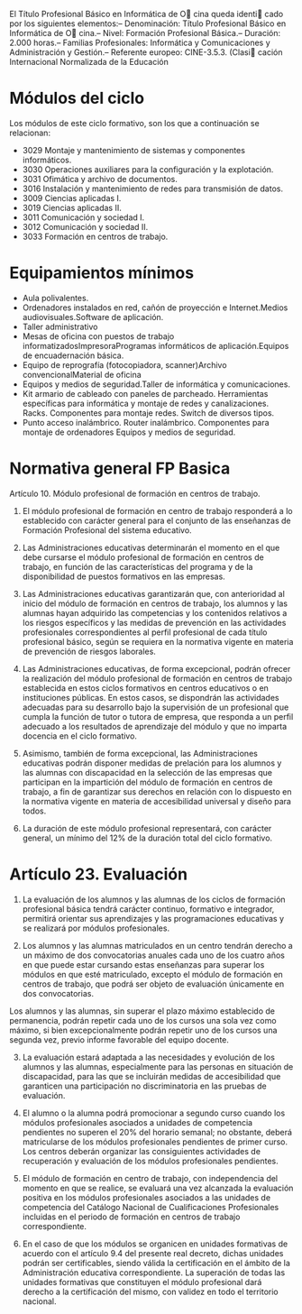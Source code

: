 El Título Profesional Básico en Informática de O cina queda identi cado por los siguientes elementos:–   Denominación: Título Profesional Básico en Informática de O cina.–   Nivel: Formación Profesional Básica.–   Duración: 2.000 horas.–   Familias  Profesionales:  Informática  y  Comunicaciones  y  Administración  y  Gestión.–   Referente europeo:  CINE-3.5.3.  (Clasi  cación  Internacional  Normalizada  de  la Educación

# Módulos del ciclo

Los módulos de este ciclo formativo, son los que a continuación se relacionan:

- 3029 Montaje y mantenimiento de sistemas y componentes informáticos.
- 3030 Operaciones auxiliares para la configuración y la explotación.
- 3031 Ofimática y archivo de documentos.
- 3016 Instalación y mantenimiento de redes para transmisión de datos.
- 3009 Ciencias aplicadas I.
- 3019 Ciencias aplicadas II.
- 3011 Comunicación y sociedad I.
- 3012 Comunicación y sociedad II.
- 3033 Formación en centros de trabajo.

# Equipamientos mínimos

- Aula polivalentes.
- Ordenadores instalados en red, cañón de proyección e Internet.Medios audiovisuales.Software de aplicación.
- Taller administrativo
- Mesas de oficina con puestos de trabajo informatizadosImpresoraProgramas informáticos de aplicación.Equipos de encuadernación básica.
- Equipo de reprografía (fotocopiadora, scanner)Archivo convencionalMaterial de oficina 
- Equipos y medios de seguridad.Taller de informática y comunicaciones.
- Kit armario de cableado con paneles de parcheado. Herramientas específicas para informática y montaje de redes y canalizaciones. Racks. Componentes para montaje redes. Switch de diversos tipos.
- Punto acceso inalámbrico. Router inalámbrico. Componentes para montaje de ordenadores Equipos y medios de seguridad.

# Normativa general FP Basica

Artículo 10. Módulo profesional de formación en centros de trabajo.

1. El módulo profesional de formación en centro de trabajo responderá a lo establecido con carácter general para el conjunto de las enseñanzas de Formación Profesional del sistema educativo.

2. Las Administraciones educativas determinarán el momento en el que debe cursarse el módulo profesional de formación en centros de trabajo, en función de las características del programa y de la disponibilidad de puestos formativos en las empresas.

3. Las Administraciones educativas garantizarán que, con anterioridad al inicio del módulo de formación en centros de trabajo, los alumnos y las alumnas hayan adquirido las competencias y los contenidos relativos a los riesgos específicos y las medidas de prevención en las actividades profesionales correspondientes al perfil profesional de cada título profesional básico, según se requiera en la normativa vigente en materia de prevención de riesgos laborales.

4. Las Administraciones educativas, de forma excepcional, podrán ofrecer la realización del módulo profesional de formación en centros de trabajo establecida en estos ciclos formativos en centros educativos o en instituciones públicas. En estos casos, se dispondrán las actividades adecuadas para su desarrollo bajo la supervisión de un profesional que cumpla la función de tutor o tutora de empresa, que responda a un perfil adecuado a los resultados de aprendizaje del módulo y que no imparta docencia en el ciclo formativo.

5. Asimismo, también de forma excepcional, las Administraciones educativas podrán disponer medidas de prelación para los alumnos y las alumnas con discapacidad en la selección de las empresas que participan en la impartición del módulo de formación en centros de trabajo, a fin de garantizar sus derechos en relación con lo dispuesto en la normativa vigente en materia de accesibilidad universal y diseño para todos.

6. La duración de este módulo profesional representará, con carácter general, un mínimo del 12% de la duración total del ciclo formativo.

# Artículo 23. Evaluación

1. La evaluación de los alumnos y las alumnas de los ciclos de formación profesional básica tendrá carácter continuo, formativo e integrador, permitirá orientar sus aprendizajes y las programaciones educativas y se realizará por módulos profesionales.

2. Los alumnos y las alumnas matriculados en un centro tendrán derecho a un máximo de dos convocatorias anuales cada uno de los cuatro años en que puede estar cursando estas enseñanzas para superar los módulos en que esté matriculado, excepto el módulo de formación en centros de trabajo, que podrá ser objeto de evaluación únicamente en dos convocatorias.

Los alumnos y las alumnas, sin superar el plazo máximo establecido de permanencia, podrán repetir cada uno de los cursos una sola vez como máximo, si bien excepcionalmente podrán repetir uno de los cursos una segunda vez, previo informe favorable del equipo docente.

3. La evaluación estará adaptada a las necesidades y evolución de los alumnos y las alumnas, especialmente para las personas en situación de discapacidad, para las que se incluirán medidas de accesibilidad que garanticen una participación no discriminatoria en las pruebas de evaluación.

4. El alumno o la alumna podrá promocionar a segundo curso cuando los módulos profesionales asociados a unidades de competencia pendientes no superen el 20% del horario semanal; no obstante, deberá matricularse de los módulos profesionales pendientes de primer curso. Los centros deberán organizar las consiguientes actividades de recuperación y evaluación de los módulos profesionales pendientes.

5. El módulo de formación en centro de trabajo, con independencia del momento en que se realice, se evaluará una vez alcanzada la evaluación positiva en los módulos profesionales asociados a las unidades de competencia del Catálogo Nacional de Cualificaciones Profesionales incluidas en el periodo de formación en centros de trabajo correspondiente.

6. En el caso de que los módulos se organicen en unidades formativas de acuerdo con el artículo 9.4 del presente real decreto, dichas unidades podrán ser certificables, siendo válida la certificación en el ámbito de la Administración educativa correspondiente. La superación de todas las unidades formativas que constituyen el módulo profesional dará derecho a la certificación del mismo, con validez en todo el territorio nacional.
